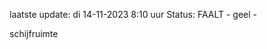laatste update: 
di 14-11-2023  8:10   uur 
Status: FAALT - geel - 
<div class="service Y">schijfruimte</div>